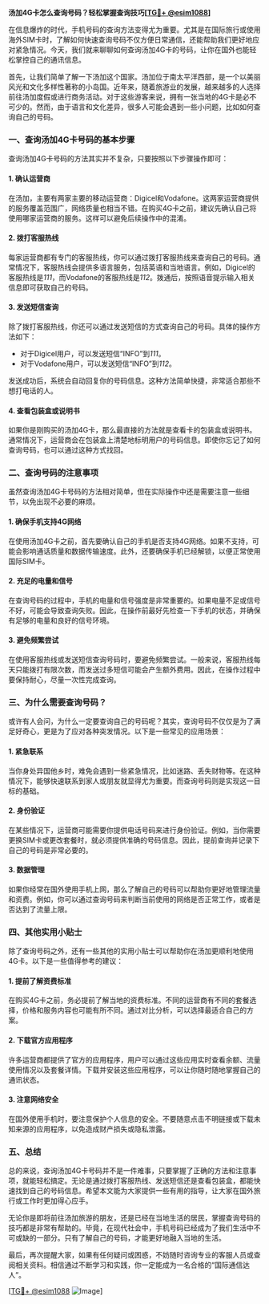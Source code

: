 **汤加4G卡怎么查询号码？轻松掌握查询技巧[[TG💪+ @esim1088](https://t.me/s/esim1088)]**

在信息爆炸的时代，手机号码的查询方法变得尤为重要。尤其是在国际旅行或使用海外SIM卡时，了解如何快速查询号码不仅方便日常通信，还能帮助我们更好地应对紧急情况。今天，我们就来聊聊如何查询汤加4G卡的号码，让你在国外也能轻松掌控自己的通讯信息。

首先，让我们简单了解一下汤加这个国家。汤加位于南太平洋西部，是一个以美丽风光和文化多样性著称的小岛国。近年来，随着旅游业的发展，越来越多的人选择前往汤加度假或进行商务活动。对于这些游客来说，拥有一张当地的4G卡是必不可少的。然而，由于语言和文化差异，很多人可能会遇到一些小问题，比如如何查询自己的号码。

### 一、查询汤加4G卡号码的基本步骤

查询汤加4G卡号码的方法其实并不复杂，只要按照以下步骤操作即可：

#### 1. 确认运营商
在汤加，主要有两家主要的移动运营商：Digicel和Vodafone。这两家运营商提供的服务覆盖范围广，网络质量也相当不错。在购买4G卡之前，建议先确认自己将使用哪家运营商的服务。这样可以避免后续操作中的混淆。

#### 2. 拨打客服热线
每家运营商都有专门的客服热线，你可以通过拨打客服热线来查询自己的号码。通常情况下，客服热线会提供多语言服务，包括英语和当地语言。例如，Digicel的客服热线是*111*，而Vodafone的客服热线是*112*。拨通后，按照语音提示输入相关信息即可获取自己的号码。

#### 3. 发送短信查询
除了拨打客服热线，你还可以通过发送短信的方式查询自己的号码。具体的操作方法如下：
- 对于Digicel用户，可以发送短信“INFO”到*111*。
- 对于Vodafone用户，可以发送短信“INFO”到*112*。

发送成功后，系统会自动回复你的号码信息。这种方法简单快捷，非常适合那些不想打电话的人。

#### 4. 查看包装盒或说明书
如果你是刚购买的汤加4G卡，那么最直接的方法就是查看卡的包装盒或说明书。通常情况下，运营商会在包装盒上清楚地标明用户的号码信息。即使你忘记了如何查询号码，也可以通过这种方式找回。

### 二、查询号码的注意事项

虽然查询汤加4G卡号码的方法相对简单，但在实际操作中还是需要注意一些细节，以免出现不必要的麻烦。

#### 1. 确保手机支持4G网络
在使用汤加4G卡之前，首先要确认自己的手机是否支持4G网络。如果不支持，可能会影响通话质量和数据传输速度。此外，还要确保手机已经解锁，以便正常使用国际SIM卡。

#### 2. 充足的电量和信号
在查询号码的过程中，手机的电量和信号强度是非常重要的。如果电量不足或信号不好，可能会导致查询失败。因此，在操作前最好先检查一下手机的状态，并确保有足够的电量和良好的信号环境。

#### 3. 避免频繁尝试
在使用客服热线或发送短信查询号码时，要避免频繁尝试。一般来说，客服热线每天只能拨打有限次数，而发送过多短信可能会产生额外费用。因此，在操作过程中要保持耐心，尽量一次性完成查询。

### 三、为什么需要查询号码？

或许有人会问，为什么一定要查询自己的号码呢？其实，查询号码不仅仅是为了满足好奇心，更是为了应对各种突发情况。以下是一些常见的应用场景：

#### 1. 紧急联系
当你身处异国他乡时，难免会遇到一些紧急情况，比如迷路、丢失财物等。在这种情况下，能够快速联系到家人或朋友就显得尤为重要。而查询号码则是实现这一目标的基础。

#### 2. 身份验证
在某些情况下，运营商可能需要你提供电话号码来进行身份验证。例如，当你需要更换SIM卡或更改套餐时，就必须提供准确的号码信息。因此，提前查询并记录下自己的号码是非常必要的。

#### 3. 数据管理
如果你经常在国外使用手机上网，那么了解自己的号码可以帮助你更好地管理流量和资费。例如，你可以通过查询号码来判断当前使用的网络是否正常工作，或者是否达到了流量上限。

### 四、其他实用小贴士

除了查询号码之外，还有一些其他的实用小贴士可以帮助你在汤加更顺利地使用4G卡。以下是一些值得参考的建议：

#### 1. 提前了解资费标准
在购买4G卡之前，务必提前了解当地的资费标准。不同的运营商有不同的套餐选择，价格和服务内容也可能有所不同。通过对比分析，可以选择最适合自己的方案。

#### 2. 下载官方应用程序
许多运营商都提供了官方的应用程序，用户可以通过这些应用实时查看余额、流量使用情况以及套餐详情。下载并安装这些应用程序，可以让你随时随地掌握自己的通讯状态。

#### 3. 注意网络安全
在国外使用手机时，要注意保护个人信息的安全。不要随意点击不明链接或下载未知来源的应用程序，以免造成财产损失或隐私泄露。

### 五、总结

总的来说，查询汤加4G卡号码并不是一件难事，只要掌握了正确的方法和注意事项，就能轻松搞定。无论是通过拨打客服热线、发送短信还是查看包装盒，都能快速找到自己的号码信息。希望本文能为大家提供一些有用的指导，让大家在国外旅行或工作时更加得心应手。

无论你是即将前往汤加旅游的朋友，还是已经在当地生活的居民，掌握查询号码的技巧都是非常有帮助的。毕竟，在现代社会中，手机号码已经成为了我们生活中不可或缺的一部分。只有了解自己的号码，才能更好地融入当地的生活。

最后，再次提醒大家，如果有任何疑问或困惑，不妨随时咨询专业的客服人员或查阅相关资料。相信通过不断学习和实践，你一定能成为一名合格的“国际通信达人”。

[[TG💪+ @esim1088](https://t.me/s/esim1088) ![Image](https://i.postimg.cc/4NQfJmqS/Snipaste-2025-05-13-00-14-12.png)]